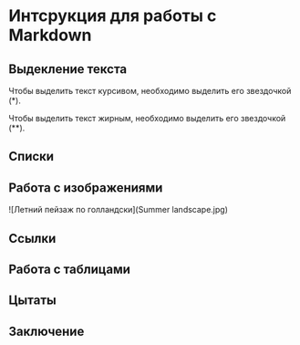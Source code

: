 # Интсрукция для работы с Markdown

## Выдекление текста

Чтобы выделить текст курсивом, необходимо выделить его звездочкой (*).

Чтобы выделить текст жирным, необходимо выделить его звездочкой (**).

## Списки

## Работа с изображениями

![Летний пейзаж по голландски](Summer landscape.jpg)

## Ссылки

## Работа с таблицами

## Цытаты

## Заключение


